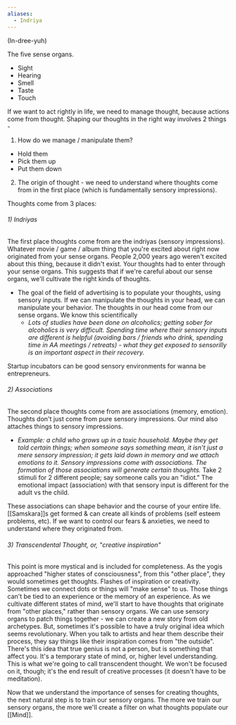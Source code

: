 ```yaml
---
aliases:
  - Indriya
---
```

(In-dree-yuh)

The five sense organs.
- Sight
- Hearing
- Smell
- Taste
- Touch

If we want to act rightly in life, we need to manage thought, because actions come from thought. Shaping our thoughts in the right way involves 2 things -
1) How do we manage / manipulate them?
- Hold them
- Pick them up
- Put them down
2) The origin of thought - we need to understand where thoughts come from in the first place (which is fundamentally sensory impressions).

Thoughts come from 3 places:
###### 1) Indriyas
The first place thoughts come from are the indriyas (sensory impressions).
Whatever movie / game / album thing that you're excited about right now originated from your sense organs. People 2,000 years ago weren't excited about this thing, because it didn't exist. Your thoughts had to enter through your sense organs. This suggests that if we're careful about our sense organs, we'll cultivate the right kinds of thoughts.
- The goal of the field of advertising is to populate your thoughts, using sensory inputs. If we can manipulate the thoughts in your head, we can manipulate your behavior. The thoughts in our head come from our sense organs. We know this scientifically
	- *Lots of studies have been done on alcoholics; getting sober for alcoholics is very difficult. Spending time where their sensory inputs are different is helpful (avoiding bars / friends who drink, spending time in AA meetings / retreats) - what they get exposed to sensorilly is an important aspect in their recovery.*

Startup incubators can be good sensory environments for wanna be entrepreneurs.

###### 2) Associations
The second place thoughts come from are associations (memory, emotion).
Thoughts don't just come from pure sensory impressions. Our mind also attaches things to sensory impressions.
- *Example: a child who grows up in a toxic household. Maybe they get told certain things; when someone says something mean, it isn't just a mere sensory impression; it gets laid down in memory and we attach emotions to it. Sensory impressions come with associations. The formation of those associations will generate certain thoughts.*
Take 2 stimuli for 2 different people; say someone calls you an "idiot." The emotional impact (association) with that sensory input is different for the adult vs the child.

These associations can shape behavior and the course of your entire life. [[Samskara]]s get formed & can create all kinds of problems (self esteem problems, etc). If we want to control our fears & anxieties, we need to understand where they originated from.

###### 3) Transcendental Thought, or, "creative inspiration"
This point is more mystical and is included for completeness.
As the yogis approached "higher states of consciousness", from this "other place", they would sometimes get thoughts. Flashes of inspiration or creativity. Sometimes we connect dots or things will "make sense" to us. Those things can't be tied to an experience or the memory of an experience. As we cultivate different states of mind, we'll start to have thoughts that originate from "other places," rather than sensory organs. We can use sensory organs to patch things together - we can create a new story from old archetypes. But, sometimes it's possible to have a truly original idea which seems revolutionary. When you talk to artists and hear them describe their process, they say things like their inspiration comes from "the outside". There's this idea that true genius is not a person, but is something that affect you. It's a temporary state of mind, or, higher level understanding. This is what we're going to call transcendent thought. We won't be focused on it, though; it's the end result of creative processes (it doesn't have to be meditation).

Now that we understand the importance of senses for creating thoughts, the next natural step is to train our sensory organs. The more we train our sensory organs, the more we'll create a filter on what thoughts populate our [[Mind]].